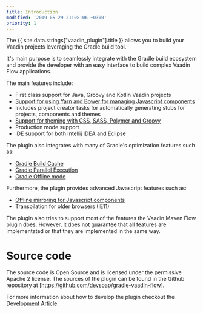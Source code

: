 ```yaml
---
title: Introduction
modified: '2019-05-29 21:08:06 +0300'
priority: 1
---
```


The {{ site.data.strings["vaadin_plugin"].title }} allows you to build your Vaadin projects leveraging the Gradle build tool. 

It's main purpose is to seamlessly integrate with the Gradle build ecosystem and provide the developer with an easy
interface to build complex Vaadin Flow applications.

The main features include:

  * First class support for Java, Groovy and Kotlin Vaadin projects 
  * [Support for using Yarn and Bower for managing Javascript components](add_yarn_npm_dependency.html)
  * Includes project creator tasks for automatically generating stubs for projects, components and themes
  * [Support for theming with CSS, SASS, Polymer and Groovy](vaadin_flow_gradle_plugin_themes)
  * Production mode support 
  * IDE support for both Intellij IDEA and Eclipse


The plugin also integrates with many of Gradle's optimization features such as:

  * [Gradle Build Cache](offline_and_caching.html#gradle-build-cache)
  * [Gradle Parallel Execution](offline_and_caching.html#gradle-parallel-task-execution)
  * [Gradle Offline mode](offline_and_caching.html#gradle-offline-mode)

Furthermore, the plugin provides advanced Javascript features such as:

  * [Offline mirroring for Javascript components](offline_and_caching.html#production-mode-offline-mode)
  * Transpilation for older browsers (IE11)


The plugin also tries to support most of the features the Vaadin Maven Flow plugin does. However, it does not guarantee that all features are implementated or that they are implemented in the same way.


# Source code

The source code is Open Source and is licensed under the permissive Apache 2 license. The sources of the plugin can be found in the Github repository at [https://github.com/devsoap/gradle-vaadin-flow].

For more information about how to develop the plugin checkout the [Development Article](todo-link).